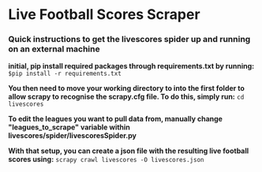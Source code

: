 # Live Football Scores Scraper

### Quick instructions to get the livescores spider up and running on an external machine

**initial, pip install required packages through requirements.txt by running:**
`$pip install -r requirements.txt`

**You then need to move your working directory to into the first folder to allow scrapy to recognise the scrapy.cfg file. To do this, simply run:**
`cd livescores`

**To edit the leagues you want to pull data from, manually change "leagues_to_scrape" variable within livescores/spider/livescoresSpider.py**

**With that setup, you can create a json file with the resulting live football scores using:**
`scrapy crawl livescores -O livescores.json`

